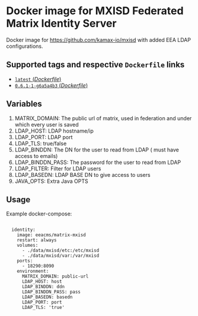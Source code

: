 # Docker image for MXISD  Federated Matrix Identity Server


Docker image for https://github.com/kamax-io/mxisd with added EEA LDAP configurations. 


## Supported tags and respective `Dockerfile` links

- [`latest` (*Dockerfile*)](https://github.com/eea/eea.docker.matrix.mxisd/blob/master/Dockerfile)
- [`0.6.1-1-g6a5a4b3` (*Dockerfile*)](https://github.com/eea/eea.docker.matrix.mxisd/blob/0.6.1-1-g6a5a4b3/Dockerfile)

## Variables

1. MATRIX_DOMAIN: The public url of matrix, used in federation and under which every user is saved
2. LDAP_HOST: LDAP  hostname/ip
7. LDAP_PORT:  LDAP port
3. LDAP_TLS:  true/false
3. LDAP_BINDDN: The DN for the user to read from LDAP ( must have access to emails)
4. LDAP_BINDDN_PASS: The password for the user to read from LDAP
5. LDAP_FILTER: Filter for LDAP users
6. LDAP_BASEDN:  LDAP BASE DN to give access to users
7. JAVA_OPTS: Extra Java OPTS
      
      
## Usage

Example docker-compose:
```

  identity:
    image: eeacms/matrix-mxisd
    restart: always
    volumes:
      - ./data/mxisd/etc:/etc/mxisd
      - ./data/mxisd/var:/var/mxisd
    ports:
      - 18290:8090
    environment:
      MATRIX_DOMAIN: public-url 
      LDAP_HOST: host
      LDAP_BINDDN: ddn
      LDAP_BINDDN_PASS: pass
      LDAP_BASEDN: basedn
      LDAP_PORT: port
      LDAP_TLS: 'true'


```


